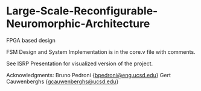 # Large-Scale-Reconfigurable-Neuromorphic-Architecture
FPGA based design

FSM Design and System Implementation is in the core.v file with comments.

See ISRP Presentation for visualized version of the project.

Acknowledgments:
Bruno Pedroni {bpedroni@eng.ucsd.edu}
Gert Cauwenberghs {gcauwenberghs@ucsd.edu}

